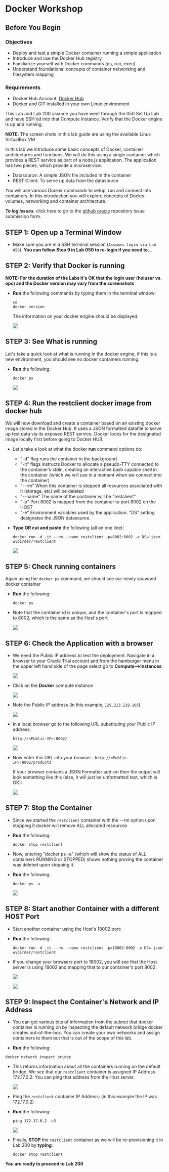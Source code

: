 # Docker Workshop

## Before You Begin
### Objectives
- Deploy and test a simple Docker container running a simple application
- Introduce and use the Docker Hub registry
- Familiarize yourself with Docker commands (ps, run, exec)
- Understand foundational concepts of container networking and filesystem mapping


### Requirements

- Docker Hub Account: [Docker Hub](https://hub.docker.com/)
- Docker and GIT installed in your own Linux environment

This Lab and Lab 200 assume you have went through the 050 Set Up Lab and have SSH'ed into that Compute Instance. Verify that the Docker engine is up and running.

**NOTE**: The screen shots in this lab guide are using the available Linux VirtualBox VM

In this lab we introduce some basic concepts of Docker, container architectures and functions.  We will do this using a single container which provides a REST service as part of a node.js application.  The application has two pieces, which provide a microservice.

- Datasource: A simple JSON file included in the container
- REST Client: To serve up data from the datasource

You will use various Docker commands to setup, run and connect into containers. In this introduction you will explore concepts of Docker volumes, networking and container architecture.

***To log issues***, click here to go to the [github oracle](https://github.com/oracle/learning-library/issues/new) repository issue submission form.


## **STEP 1**: Open up a Terminal Window

- Make sure you are in a SSH terminal session (`Assumes login via Lab 050`). **You can follow Step 9 in Lab 050 to re-login if you need to...**

## **STEP 2**: Verify that Docker is running

**NOTE: For the duration of the Labs it's OK that the login user (holuser vs. opc) and the Docker version may vary from the screenshots**

- **Run** the following commands by typing them in the terminal window:

  ```
  cd
  docker version
  ```

  The information on your docker engine should be displayed:

  ![](images/100Linux/Picture100-2.png " ")

## **STEP 3**: See What is running

Let's take a quick look at what is running in the docker engine, if this is a new environment, you should see no docker containers running.

- **Run** the following:

  ```
  docker ps
  ```

  ![](images/100Linux/Picture100-3.png " ")

## **STEP 4**: Run the restclient docker image from docker hub

We will now download and create a container based on an existing docker image stored in the Docker Hub. It uses a JSON formatted datafile to serve up test data via its exposed REST service. Docker looks for the designated image locally first before going to Docker HUB.

- Let's take a look at what the docker **run** command options do:
    - "-d" flag runs the container in the background
    - "-it" flags instructs Docker to allocate a pseudo-TTY connected to the
    container’s stdin, creating an interactive bash capable shell in the container (which we will use in a moment when we connect into the container)
    - "--rm" When this container is stopped all resources associated with it (storage, etc) will be deleted
    - "--name" The name of the container will be "restclient"
    - "-p" Port 8002 is mapped from the container to port 8002 on the HOST
    - "-e" Environment variables used by the application. "DS" setting designates the JSON datasource.

- **Type OR cut and paste** the following (all on one line):

  ```
  docker run -d -it --rm --name restclient -p=8002:8002 -e DS='json' wvbirder/restclient
  ```

  ![](images/100Linux/Picture100-4.png " ")

## **STEP 5**: Check running containers

Again using the `docker ps` command, we should see our newly spawned docker container

- **Run** the following:

  ```
  docker ps
  ```

- Note that the container id is unique, and the container's port is mapped to 8002, which is the same as the Host's port.

  ![](images/100Linux/Picture100-5.png " ")

## **STEP 6**: Check the Application with a browser

- We need the Public IP address to test the deployment. Navigate in a browser to your Oracle Trial account and from the hamburger menu in the upper left hand side of the page select go to **Compute-->Instances**:

  ![](images/100Linux/26.png " ")

- Click on the **Docker** compute instance

  ![](images/100Linux/Picture100-5-4.png " ")

- Note the Public IP address (in this example, `129.213.119.105`)

  ![](images/100Linux/Picture100-5-6.png " ")

- In a local browser go to the following URL substituting your Public IP address:

  ```
  http://<Public-IP>:8002/
  ```

  ![](images/100Linux/Picture100-6.png " ")

- Now enter this URL into your browser :  `http://<Public-IP>:8002/products`

  If your browser contains a JSON Formatter add-on then the output will look something like this (else, it will just be unformatted text, which is OK):

  ![](images/100Linux/Picture100-7.png " ")

## **STEP 7**: Stop the Container

- Since we started the `restclient` container with the --rm option upon stopping it docker will remove ALL allocated resources

- **Run** the following:

  ```
  docker stop restclient
  ```

- Now, entering "docker ps -a" (which will show the status of ALL containers RUNNING or STOPPED) shows nothing proving the container was deleted upon stopping it.

- **Run** the following:

  ```
  docker ps -a
  ```

  ![](images/100Linux/Picture100-7.4.png " ")

## **STEP 8**: Start another Container with a different HOST Port

- Start another container using the Host's 18002 port:

- **Run** the following:

  ```
  docker run -d -it --rm --name restclient -p=18002:8002 -e DS='json' wvbirder/restclient
  ```

- If you change your browsers port to 18002, you will see that the Host server is using 18002 and mapping that to our container's port 8002.

  ![](images/100Linux/Picture100-8.png " ")

  ![](images/100Linux/Picture100-9.png " ")

## **STEP 9**: Inspect the Container's Network and IP Address

- You can get various bits of information from the subnet that docker container is running on by inspecting the default network bridge docker creates out-of-the-box. You can create your own networks and assign containers to them but that is out of the scope of this lab.

 - **Run** the following:

  ```
  docker network inspect bridge
  ```

- This returns information about all the containers running on the default bridge. We see that our `restclient` container is assigned IP Address 172.17.0.2. You can ping that address from the Host server.

  ![](images/100Linux/Picture100-10.png " ")

- Ping the `restclient` container IP Address: (in this example the IP was 172.17.0.2)

- **Run** the following:

  ```
  ping 172.17.0.2 -c3
  ```

  ![](images/100Linux/Picture100-11.png " ")

- Finally, **STOP** the `restclient` container as we will be re-provisioning it in Lab 200 by **typing**:

  ```
  docker stop restclient
  ```

**You are ready to proceed to Lab 200**
